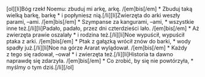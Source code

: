 [ol][li]Bóg rzekł Noemu: zbuduj mi arkę, arkę. /[em]bis[/em] * Zbuduj taką wielką barkę, barkę * i popłyniesz nią.[/li][li]Zwierzęta do arki weszły parami, –ami. /[em]bis[/em] * Szympanse za kangurami, –ami, * wszystkie inne też.[/li][li]Padało, padało, przez dni czterdzieści lało. /[em]bis[/em] * Aż zwierzęta prawie oszalały * i rodzina też.[/li][li]Noe wypuścił, wypuścił ptaka z arki. /[em]bis[/em] * Ptak z gałązką wrócił znów do barki, * wody spadły już.[/li][li]Noe na górze Ararat wylądował. /[em]bis[/em] * Każdy z tego się radował, –ował * i zwierzęta też.[/li][li]Historia ta dawno naprawdę się zdarzyła. /[em]bis[/em] * Co zrobić, by się nie powtórzyła, * myślmy o tym dziś.[/li][/ol]